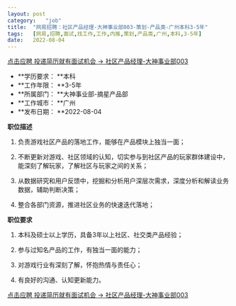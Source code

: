 ```yaml
---
layout:	post
category:	"job"
title:	"网易招聘：社区产品经理-大神事业部003-策划-产品类-广州本科3-5年"
tags:	[网易,招聘,面试,找工作,工作,内推,策划,产品类,广州,本科,3-5年]
date:	2022-08-04
---
```


[点击应聘 投递简历就有面试机会 ->  社区产品经理-大神事业部003](http://mobile.bole.netease.com/bole/boleDetail?id=41910&employeeId=346f03c3cda5f04c&key=all)



- **学历要求： **本科
- **工作年限： **3-5年
- **所属部门： **大神事业部-摘星产品部
- **工作城市： **广州
- **发布日期： **2022-08-04



**职位描述**

1. 负责游戏社区产品的落地工作，能够在产品模块上独当一面； 

2. 不断更新对游戏、社区领域的认知，切实参与到社区产品的玩家群体建设中，能深刻了解玩家，了解社区与玩家之间的关系；

3. 从数据研究和用户反馈中，挖掘和分析用户深层次需求，深度分析和解读业务数据，辅助判断决策；

4. 整合各部门资源，推进社区业务的快速迭代落地；



**职位要求**

1. 本科及硕士以上学历，具备3年以上社区、社交类产品经验；

2. 参与过知名产品的工作，有独当一面的能力； 

3. 对游戏行业有深刻了解，怀抱热情与责任心； 

4. 有良好的沟通、认知更新能力。



[点击应聘 投递简历就有面试机会 ->  社区产品经理-大神事业部003](http://mobile.bole.netease.com/bole/boleDetail?id=41910&employeeId=346f03c3cda5f04c&key=all)